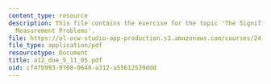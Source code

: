 ```yaml
---
content_type: resource
description: This file contains the exercise for the topic 'The Significance of the
  Measurement Problems'.
file: https://ol-ocw-studio-app-production.s3.amazonaws.com/courses/24-111-philosophy-of-quantum-mechanics-spring-2005/cf4fb99397080648a312a55612539ddd_a12_due_5_11_05.pdf
file_type: application/pdf
resourcetype: Document
title: a12_due_5_11_05.pdf
uid: cf4fb993-9708-0648-a312-a55612539ddd
---
```

